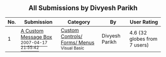 ﻿<div align="center">

## All Submissions by Divyesh Parikh

</div>

No.  | Submission | Category | By   | User Rating
---- | ---------- | -------- | ---- | -----------
1 | [A Custom Message Box<br /><sup>2007-04-17 21:55:42</sup>](https://github.com/Planet-Source-Code/divyesh-parikh-a-custom-message-box__1-68360) | [Custom Controls/ Forms/  Menus<br /><sup>Visual Basic</sup>](../ByCategory/custom-controls-forms-menus__1-4.md) | Divyesh Parikh | 4.6 (32 globes from 7 users)

